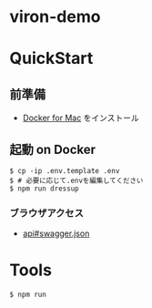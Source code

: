 # viron-demo

# QuickStart

## 前準備

- [Docker for Mac](https://docs.docker.com/docker-for-mac/) をインストール


## 起動 on Docker

```
$ cp -ip .env.template .env
$ # 必要に応じて.envを編集してください
$ npm run dressup
```

### ブラウザアクセス

- [api#swagger.json](https://localhost:3000/swagger.json)

# Tools

```
$ npm run
```
